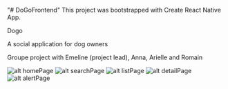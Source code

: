 "# DoGoFrontend" 
This project was bootstrapped with Create React Native App.

Dogo

A social application for dog owners

Groupe project with Emeline (project lead), Anna, Arielle and Romain


![alt homePage](https://res.cloudinary.com/dg0flooxn/image/upload/c_limit,h_452,w_750/v1578993083/dogo/tb5o7w3a1v3vn0kdjvfq.png)
![alt searchPage](https://res.cloudinary.com/dg0flooxn/image/upload/c_limit,h_452,w_750/v1578993083/dogo/pcrhen124tzepmbh1gsh.png)
![alt listPage](https://res.cloudinary.com/dg0flooxn/image/upload/c_limit,h_452,w_750/v1578993083/dogo/lqhujn3h7hine1kzcith.png)
![alt detailPage](https://res.cloudinary.com/dg0flooxn/image/upload/c_limit,h_452,w_750/v1578993083/dogo/hbn9v4bw0g4eqgy5mtge.png)
![alt alertPage](https://res.cloudinary.com/dg0flooxn/image/upload/c_limit,h_452,w_750/v1578993082/dogo/s6wo6lf7pr6im9thk9cu.png)

